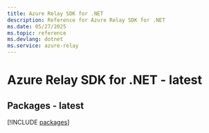 ```yaml
---
title: Azure Relay SDK for .NET
description: Reference for Azure Relay SDK for .NET
ms.date: 05/27/2025
ms.topic: reference
ms.devlang: dotnet
ms.service: azure-relay
---
```

# Azure Relay SDK for .NET - latest
## Packages - latest
[!INCLUDE [packages](relay-index.md)]